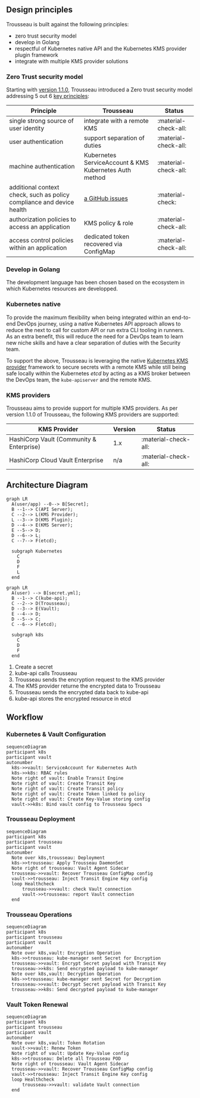 

## Design principles
Trousseau is built against the following principles:

- zero trust security model
- develop in Golang
- respectful of Kubernetes native API and the Kubernetes KMS provider plugin framework 
- integrate with multiple KMS provider solutions

### Zero Trust security model

Starting with [version 1.1.0](https://github.com/ondat/trousseau/tree/v1.1.0), Trousseau introduced a Zero trust security model addressing 5 out 6 [key principles](https://en.wikipedia.org/wiki/Zero_trust_security_model#Principles_and_Definitions):

| Principle | Trousseau | Status |
|-----------|-----------|--------|
| single strong source of user identity | integrate with a remote KMS | :material-check-all: |
| user authentication | support separation of duties | :material-check-all: |
| machine authentication | Kubernetes ServiceAccount & KMS Kubernetes Auth method| :material-check-all: |
| additional context check, such as policy compliance and device health | [a GitHub issues](https://github.com/ondat/trousseau/issues/48)| :material-check: |
| authorization policies to access an application | KMS policy & role | :material-check-all: | 
| access control policies within an application | dedicated token recovered via ConfigMap | :material-check-all: |

### Develop in Golang
The development language has been chosen based on the ecosystem in which Kubernetes resources are developped. 

### Kubernetes native 
To provide the maximum flexibility when being integrated within an end-to-end DevOps journey, using a native Kubernetes API approach allows to reduce the next to call for custom API or run extra CLI tooling in runners.  
As an extra benefit, this will reduce the need for a DevOps team to learn new niche skills and have a clear separation of duties with the Security team. 

To support the above, Trousseau is leveraging the native [Kubernetes KMS provider](https://kubernetes.io/docs/tasks/administer-cluster/kms-provider/) framework to secure secrets with a remote KMS while still being safe locally within the Kubernetes *etcd* by acting as a KMS broker between the DevOps team, the ```kube-apiserver``` and the remote KMS. 

### KMS providers
Trousseau aims to provide support for multiple KMS providers. As per version 1.1.0 of Trousseau, the following KMS providers are supported:

| KMS Provider | Version | Status | 
|--------------|---------|--------|
| HashiCorp Vault (Community & Enterprise) | 1.x | :material-check-all: |
| HashiCorp Cloud Vault Enterprise | n/a | :material-check-all: |

## Architecture Diagram

<!-- ![trousseau diagram](/images/trousseau-diagram.png) -->

```mermaid
graph LR
  A(user/app) --0--> B[Secret];
  B --1--> C(API Server);
  C --2--> L(KMS Provider);
  L --3--> D(KMS Plugin);
  D --4--> E(KMS Server);
  E --5--> D;
  D --6--> L;
  C --7--> F(etcd);

  subgraph Kubernetes
    C
    D
    F
    L
  end
```


```mermaid
graph LR
  A(user) --> B[secret.yml];
  B --1--> C(kube-api);
  C --2--> D(Trousseau);
  D --3--> E(Vault);
  E --4--> D;
  D --5--> C;
  C --6--> F(etcd);

  subgraph k8s
    C
    D
    F
  end
```

1. Create a secret
2. kube-api calls Trousseau
3. Trousseau sends the encryption request to the KMS provider
4. The KMS provider returne the encrypted data to Trousseau
5. Trousseau sends the encrypted data back to kube-api
6. kube-api stores the encrypted resource in etcd


## Workflow 

### Kubernetes & Vault Configuration
```mermaid
sequenceDiagram
participant k8s
participant vault
autonumber
  k8s->>vault: ServiceAccount for Kubernetes Auth
  k8s->>k8s: RBAC rules
  Note right of vault: Enable Transit Engine
  Note right of vault: Create Transit Key
  Note right of vault: Create Transit policy
  Note right of vault: Create Token linked to policy
  Note right of vault: Create Key-Value storing config
  vault->>k8s: Bind vault config to Trousseau Specs
```

### Trousseau Deployment 
```mermaid
sequenceDiagram
participant k8s
participant trousseau
participant vault
autonumber
  Note over k8s,trousseau: Deployment
  k8s->>trousseau: Apply Trousseau DaemonSet
  Note right of trousseau: Vault Agent Sidecar
  trousseau->>vault: Recover Trousseau ConfigMap config
  vault->>trousseau: Inject Transit Engine Key config
  loop Healthcheck
      trousseau->>vault: check Vault connection
      vault->>trousseau: report Vault connection
  end
```

### Trousseau Operations
```mermaid
sequenceDiagram
participant k8s
participant trousseau
participant vault
autonumber
  Note over k8s,vault: Encryption Operation
  k8s->>trousseau: kube-manager sent Secret for Encryption
  trousseau->>vault: Encrypt Secret payload with Transit Key
  trousseau->>k8s: Send encrypted payload to kube-manager
  Note over k8s,vault: Decryption Operation
  k8s->>trousseau: kube-manager sent Secret for Decryption
  trousseau->>vault: Decrypt Secret payload with Transit Key
  trousseau->>k8s: Send decrypted payload to kube-manager
```

### Vault Token Renewal
```mermaid
sequenceDiagram
participant k8s
participant trousseau
participant vault
autonumber
  Note over k8s,vault: Token Rotation
  vault->>vault: Renew Token
  Note right of vault: Update Key-Value config
  k8s->>trousseau: Delete all Trousseau POD
  Note right of trousseau: Vault Agent Sidecar
  trousseau->>vault: Recover Trousseau ConfigMap config
  vault->>trousseau: Inject Transit Engine Key config
  loop Healthcheck
      trousseau->>vault: validate Vault connection
  end
```
